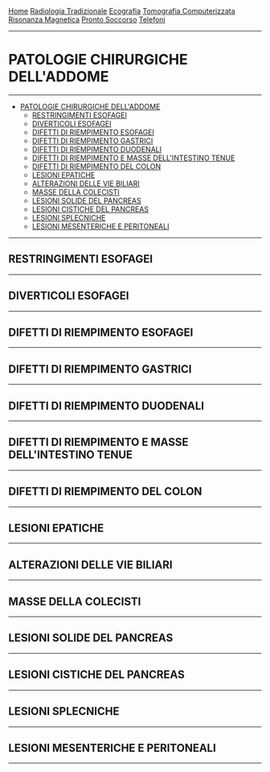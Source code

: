 <div class="topnav">
  <a href="https://sl-rad.github.io/SL-Rad-Vademecum">Home</a>
  <a href="https://sl-rad.github.io/SL-Rad-Vademecum/radiologia_tradizionale.html">Radiologia Tradizionale</a>
  <a href="https://sl-rad.github.io/SL-Rad-Vademecum/ecografia.html">Ecografia</a>
  <a href="https://sl-rad.github.io/SL-Rad-Vademecum/tomografia_computerizzata.html">Tomografia Computerizzata</a>
  <a href="https://sl-rad.github.io/SL-Rad-Vademecum/risonanza_magnetica.html">Risonanza Magnetica</a>
  <a href="https://sl-rad.github.io/SL-Rad-Vademecum/pronto_soccorso.html">Pronto Soccorso</a>
  <a href="https://sl-rad.github.io/SL-Rad-Vademecum/contatti.html">Telefoni</a>
</div>

- - -

# PATOLOGIE CHIRURGICHE DELL'ADDOME

- - -

- [PATOLOGIE CHIRURGICHE DELL'ADDOME](#patologie-chirurgiche-delladdome)
  - [RESTRINGIMENTI ESOFAGEI](#restringimenti-esofagei)
  - [DIVERTICOLI ESOFAGEI](#diverticoli-esofagei)
  - [DIFETTI DI RIEMPIMENTO ESOFAGEI](#difetti-di-riempimento-esofagei)
  - [DIFETTI DI RIEMPIMENTO GASTRICI](#difetti-di-riempimento-gastrici)
  - [DIFETTI DI RIEMPIMENTO DUODENALI](#difetti-di-riempimento-duodenali)
  - [DIFETTI DI RIEMPIMENTO E MASSE DELL'INTESTINO TENUE](#difetti-di-riempimento-e-masse-dellintestino-tenue)
  - [DIFETTI DI RIEMPIMENTO DEL COLON](#difetti-di-riempimento-del-colon)
  - [LESIONI EPATICHE](#lesioni-epatiche)
  - [ALTERAZIONI DELLE VIE BILIARI](#alterazioni-delle-vie-biliari)
  - [MASSE DELLA COLECISTI](#masse-della-colecisti)
  - [LESIONI SOLIDE DEL PANCREAS](#lesioni-solide-del-pancreas)
  - [LESIONI CISTICHE DEL PANCREAS](#lesioni-cistiche-del-pancreas)
  - [LESIONI SPLECNICHE](#lesioni-splecniche)
  - [LESIONI MESENTERICHE E PERITONEALI](#lesioni-mesenteriche-e-peritoneali)

- - -

## RESTRINGIMENTI ESOFAGEI

---

## DIVERTICOLI ESOFAGEI

---

## DIFETTI DI RIEMPIMENTO ESOFAGEI

---

## DIFETTI DI RIEMPIMENTO GASTRICI

---

## DIFETTI DI RIEMPIMENTO DUODENALI

---

## DIFETTI DI RIEMPIMENTO E MASSE DELL'INTESTINO TENUE

---

## DIFETTI DI RIEMPIMENTO DEL COLON

---

## LESIONI EPATICHE

---

## ALTERAZIONI DELLE VIE BILIARI

---

## MASSE DELLA COLECISTI

---

## LESIONI SOLIDE DEL PANCREAS

---

## LESIONI CISTICHE DEL PANCREAS

---

## LESIONI SPLECNICHE

---

## LESIONI MESENTERICHE E PERITONEALI

---